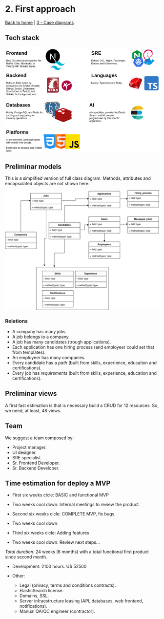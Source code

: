 # 2. First approach

[Back to home](../README.md) | [3 - Case diagrams](.)

## Tech stack

![Tech stack](figures/stack.png)

## Preliminar models

This is a simplified version of full class diagram. Methods, attributes and encapsulated objects are not shown here.

![Simplified diagram](figures/models.svg)

### Relations

- A company has many jobs.
- A job belongs to a company.
- A job has many candidates (trough applications).
- Each application has one hiring process (and employeer could set that from templates).
- An employeer has many companies.
- Every candidate has a *path* (built from skills, experience, education and certifications).
- Every job has *requirements* (built from skills, experience, education and certifications).

## Preliminar views

A first fast estimation is that is necessary build a CRUD for 12 resources. So, we need, at least, 48 views.

## Team

We suggest a team composed by:

- Project manager.
- UI designer.
- SRE specialist.
- Sr. Frontend Developer.
- Sr. Backend Developer.

## Time estimation for deploy a MVP

- First six weeks cicle: BASIC and functional MVP
- Two weeks cool down: Internal meetings to review the product.

- Second six weeks cicle: COMPLETE MVP, fix bugs.
- Two weeks cool down:

- Third six weeks cicle: Adding features
- Two weeks cool down: Review next steps...

*Total duration:* 24 weeks (6 months) with a total functional first product since second month.

- Development: 2100 hours. U$ 52500

- Other:
  - Legal (privacy, terms and conditions contracts).
  - ElasticSearch license.
  - Domains, SSL.
  - Server infraestructure leasing (API, databases, web frontend, notifications).
  - Manual QA/QC engineer (contractor).

[//]: # (TASKS)
[//]: # (Review entire logic. BE+FE - 20)
[//]: # (Design API. BE - 100)
[//]: # (Write stories. PM - 15)
[//]: # (Sketch UI. UI - 100)
[//]: # (Create components. FE - 100)
[//]: # (Mounting infraestructure. SRE - 100)
[//]: # (First deploy. SRE - 100)
[//]: # (565 hours)

[//]: # (Nacho: 500 horas, Tano: 500 horas, Juanma: 500 horas)
